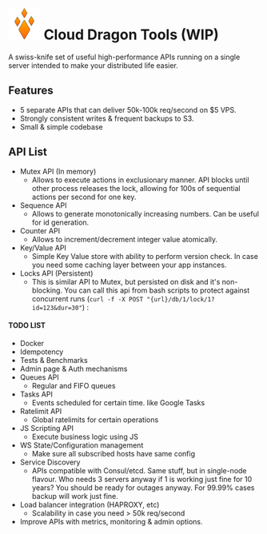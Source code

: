 # ![cd](cd.png) Cloud Dragon Tools  (WIP)

A swiss-knife set of useful high-performance APIs running on a single server intended to make your distributed life easier.


## Features
* 5 separate APIs that can deliver 50k-100k req/second on $5 VPS.
* Strongly consistent writes & frequent backups to S3.
* Small & simple codebase 

## API List
* Mutex API (In memory)
    * Allows to execute actions in exclusionary manner.  API blocks until other process releases the lock, allowing for 100s of sequential actions per second for one key.
* Sequence API
    * Allows to generate monotonically increasing numbers. Can be useful for id generation.
* Counter API
    * Allows to increment/decrement integer value atomically. 
* Key/Value API
    * Simple Key Value store with ability to perform version check. In case you need some caching layer between your app instances.
* Locks API (Persistent)
    * This is similar API to Mutex, but persisted on disk and it's non-blocking. You can call this api from bash scripts to protect against concurrent runs (`curl -f -X POST "{url}/db/1/lock/1?id=123&dur=30"`)
:
#### TODO LIST
* Docker
* Idempotency
* Tests & Benchmarks
* Admin page & Auth mechanisms
* Queues API
    * Regular and FIFO queues
* Tasks API 
    * Events scheduled for certain time. like Google Tasks
* Ratelimit API
    * Global ratelimits for certain operations
* JS Scripting API
    * Execute business logic using JS
* WS State/Configuration management
    * Make sure all subscribed hosts have same config
* Service Discovery
    * APIs compatible with Consul/etcd. Same stuff, but in single-node flavour. Who needs 3 servers anyway if 1 is working just fine for 10 years? You should be ready for outages anyway. For 99.99% cases backup will work just fine.
* Load balancer integration (HAPROXY, etc)
    * Scalability in case you need > 50k req/second
* Improve APIs with metrics, monitoring & admin options.